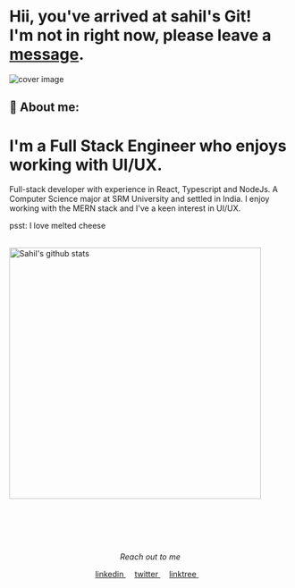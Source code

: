 # Hii, you've arrived at sahil's Git! <br>I'm not in right now, please leave a [message](https://twitter.com/messages/compose?recipient_id=763040225551536128&text=Hi%20there,%20).

<!-- ![Autodesk cover wide](https://user-images.githubusercontent.com/54865101/215277918-6972ea1a-3119-4dff-996a-a6841999a6dc.jpg) -->
![cover image](https://user-images.githubusercontent.com/54865101/215280155-e0f21e97-343c-4d36-b413-93888f0c4598.jpg)

## :raising_hand: About me:

# I'm a Full Stack Engineer who enjoys working with UI/UX.<br>

Full-stack developer with experience in React, Typescript and NodeJs. 
A Computer Science major at SRM University and settled in India. 
I enjoy working with the MERN stack and I've a keen interest in UI/UX.

psst: I love melted cheese<br>

<br>
<a href="https://github.com/soilshubham">
   <img src="https://github-readme-stats.vercel.app/api?username=soilshubham&hide=issues&show_icons=true&theme=gotham&locale=en&layout=compact" alt="Sahil's github stats" width=450px/>
</a><br><br>
<!-- 
## 💻 Languages & Tools

<a href="https://nodejs.org/" title="NodeJs"><img src="icons/png/node.png" /></a>
<a href="https://expressjs.com/" title="ExpressJS"><img src="icons/png/express.png" /></a>
<a href="https://reactjs.org/" title="React"><img src="icons/png/react.png" /></a>
<a href="https://nextjs.org/" title="NextJS"><img src="icons/png/next.png" /></a>
<a href="https://www.mongodb.com/" title="MongoDB"><img src="icons/png/mongodb.png" /></a>
<a href="https://www.w3schools.com/js/" title="Javascript"><img src="icons/png/js.png" /></a>
<a href="https://www.adobe.com/in/products/photoshop.html" title="Photoshop"><img src="icons/png/photoshop.png" /></a>
<a href="https://www.python.org/" title="Python"><img src="icons/png/py.png" /></a>
<a href="https://www.w3schools.com/css/" title="CSS"><img src="icons/png/css.png" /></a>
<a href="https://sass-lang.com/" title="Sass"><img src="icons/png/sass.png" /></a>
<a href="https://tailwindcss.com/" title="TailwindCSS"><img src="icons/png/tailwindcss.png" /></a>
<a href="https://unity.com/" title="Unity3d"><img src="icons/png/unity.png" /></a> -->

<!-- <a href="https://www.w3schools.com/html/" title="HTML"><img src="icons/png/html.png" /></a> -->
<br>

##

<br>
<p align="center"=><i>Reach out to me</i></p>
 <p align="center">
  <a href="https://www.linkedin.com/in/soilshubham/">
     linkedin
  </a> &nbsp;&nbsp;&nbsp;
  <a href="https://www.twitter.com/froznxd">
     twitter
  </a> &nbsp;&nbsp;&nbsp;
  <a href="https://linktr.ee/froznxd">
     linktree
  </a> &nbsp;&nbsp;&nbsp;
</p>
<br>
